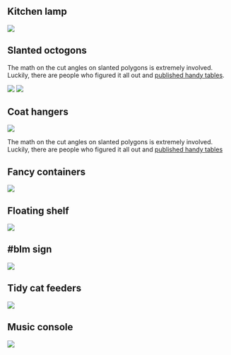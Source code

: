 
## Kitchen lamp

![](pics/2EB3A6F3-F116-4FBD-9EA2-B900613F2894.png)


## Slanted octogons

The math on the cut angles on slanted polygons is extremely involved. Luckily,
there are people who figured it all out and [published handy
tables](https://woodgears.ca/miter/).

![](pics/IMG_0090.png)
![](pics/IMG_0237.png)


## Coat hangers

![](pics/IMG_0134.png)

The math on the cut angles on slanted polygons is extremely involved. Luckily,
there are people who figured it all out and [published handy
tables](https://woodgears.ca/miter/)


## Fancy containers

![](pics/IMG_0152.png)


## Floating shelf

![](pics/IMG_0168.png)


## #blm sign

![](pics/IMG_0274.png)


## Tidy cat feeders

![](pics/IMG_0361.png)


## Music console

![](pics/IMG_0377.png)


